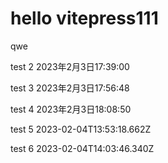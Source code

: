 # hello vitepress111

qwe

test 2 2023年2月3日17:39:00

test 3 2023年2月3日17:56:48

test 4 2023年2月3日18:08:50

test 5 2023-02-04T13:53:18.662Z

test 6 2023-02-04T14:03:46.340Z
